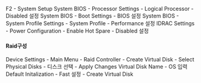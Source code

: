 F2 - System Setup
System BIOS - Processor Settings - Logical Processor - Disabled 설정
System BIOS - Boot Settings - BIOS 설정
System BIOS - System Profile Settings - System Profile - Performance 설정
IDRAC Settings - Power Configuration - Enable Hot Spare - Disabled 설정
#### Raid구성
Device Settings - Main Menu - Raid Controller - Create Virtual Disk - Select Physical Disks - 디스크 선택 - Apply Changes
Virtual Disk Name - OS 입력
Default Initalization - Fast 설정 - Create Virtual Disk